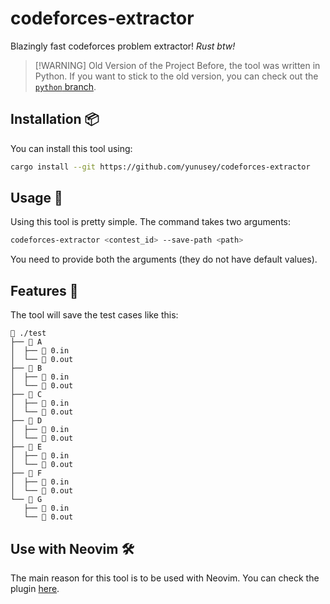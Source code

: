 # codeforces-extractor
Blazingly fast codeforces problem extractor! *Rust btw!*

> [!WARNING] Old Version of the Project
> Before, the tool was written in Python. If you want to stick to the old version, you can check out the [`python` branch](https://github.com/yunusey/codeforces-extractor/tree/python).

## Installation 📦
You can install this tool using:
```bash
cargo install --git https://github.com/yunusey/codeforces-extractor
```

## Usage 📝
Using this tool is pretty simple. The command takes two arguments:
```bash
codeforces-extractor <contest_id> --save-path <path>
```
You need to provide both the arguments (they do not have default values).

## Features 🚀
The tool will save the test cases like this:
```
 ./test
├──  A
│  ├──  0.in
│  └──  0.out
├──  B
│  ├──  0.in
│  └──  0.out
├──  C
│  ├──  0.in
│  └──  0.out
├──  D
│  ├──  0.in
│  └──  0.out
├──  E
│  ├──  0.in
│  └──  0.out
├──  F
│  ├──  0.in
│  └──  0.out
└──  G
   ├──  0.in
   └──  0.out
```

## Use with Neovim 🛠️
The main reason for this tool is to be used with Neovim. You can check the plugin [here](https://github.com/yunusey/codeforces-nvim).
